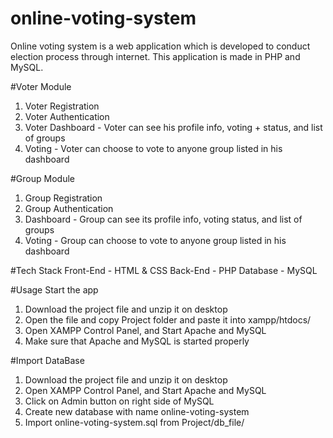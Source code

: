# online-voting-system
Online voting system is a web application which is developed to conduct election process through internet. This application is made in PHP and MySQL.


#Voter Module
1) Voter Registration
2) Voter Authentication
3) Voter Dashboard - Voter can see his profile info, voting + status, and list of groups
4) Voting - Voter can choose to vote to anyone group listed in his dashboard

#Group Module
1) Group Registration
2) Group Authentication
3) Dashboard - Group can see its profile info, voting status, and list of groups
4) Voting - Group can choose to vote to anyone group listed in his dashboard

#Tech Stack
Front-End - HTML & CSS
Back-End - PHP
Database - MySQL

#Usage
Start the app
1) Download the project file and unzip it on desktop
2) Open the file and copy Project folder and paste it into xampp/htdocs/
3) Open XAMPP Control Panel, and Start Apache and MySQL
4) Make sure that Apache and MySQL is started properly

#Import DataBase
1) Download the project file and unzip it on desktop
2) Open XAMPP Control Panel, and Start Apache and MySQL
3) Click on Admin button on right side of MySQL
4) Create new database with name online-voting-system
5) Import online-voting-system.sql from Project/db_file/
